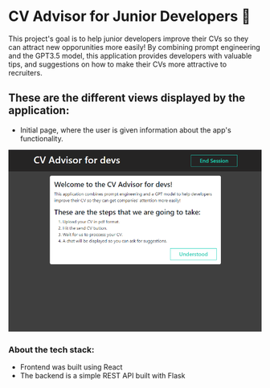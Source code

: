 # CV Advisor for Junior Developers 🚀

This project's goal is to help junior developers improve their CVs so they can attract new opporunities
more easily!
By combining prompt engineering and the GPT3.5 model, this application provides developers with valuable
tips, and suggestions on how to make their CVs more attractive to recruiters.

## These are the different views displayed by the application:

- Initial page, where the user is given information about the app's functionality.

<img src="./readme_media/view1.png">

### About the tech stack:

- Frontend was built using React
- The backend is a simple REST API built with Flask
